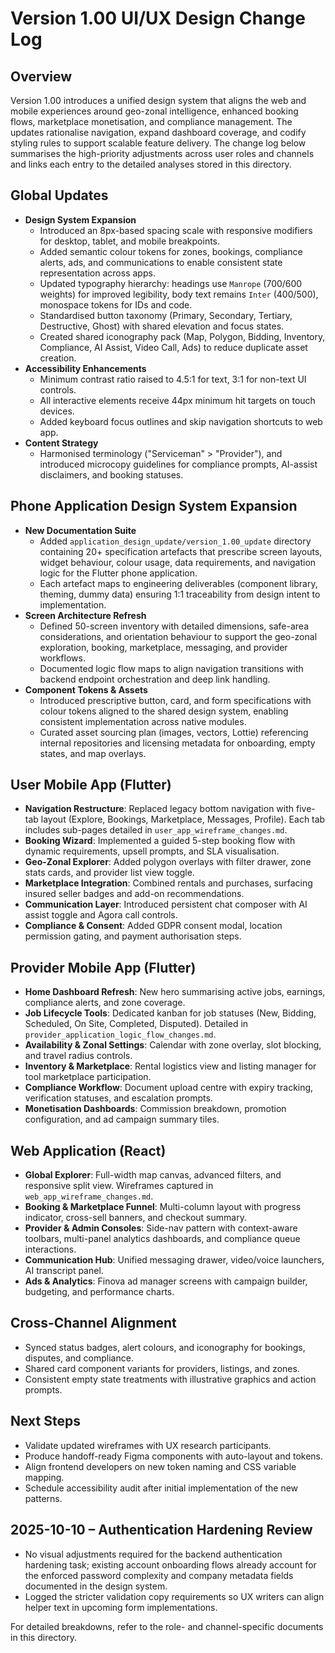 # Version 1.00 UI/UX Design Change Log

## Overview
Version 1.00 introduces a unified design system that aligns the web and mobile experiences around geo-zonal intelligence, enhanced booking flows, marketplace monetisation, and compliance management. The updates rationalise navigation, expand dashboard coverage, and codify styling rules to support scalable feature delivery. The change log below summarises the high-priority adjustments across user roles and channels and links each entry to the detailed analyses stored in this directory.

## Global Updates
- **Design System Expansion**
  - Introduced an 8px-based spacing scale with responsive modifiers for desktop, tablet, and mobile breakpoints.
  - Added semantic colour tokens for zones, bookings, compliance alerts, ads, and communications to enable consistent state representation across apps.
  - Updated typography hierarchy: headings use `Manrope` (700/600 weights) for improved legibility, body text remains `Inter` (400/500), monospace tokens for IDs and code.
  - Standardised button taxonomy (Primary, Secondary, Tertiary, Destructive, Ghost) with shared elevation and focus states.
  - Created shared iconography pack (Map, Polygon, Bidding, Inventory, Compliance, AI Assist, Video Call, Ads) to reduce duplicate asset creation.
- **Accessibility Enhancements**
  - Minimum contrast ratio raised to 4.5:1 for text, 3:1 for non-text UI controls.
  - All interactive elements receive 44px minimum hit targets on touch devices.
  - Added keyboard focus outlines and skip navigation shortcuts to web app.
- **Content Strategy**
  - Harmonised terminology ("Serviceman" > "Provider"), and introduced microcopy guidelines for compliance prompts, AI-assist disclaimers, and booking statuses.

## Phone Application Design System Expansion
- **New Documentation Suite**
  - Added `application_design_update/version_1.00_update` directory containing 20+ specification artefacts that prescribe screen layouts, widget behaviour, colour usage, data requirements, and navigation logic for the Flutter phone application.
  - Each artefact maps to engineering deliverables (component library, theming, dummy data) ensuring 1:1 traceability from design intent to implementation.
- **Screen Architecture Refresh**
  - Defined 50-screen inventory with detailed dimensions, safe-area considerations, and orientation behaviour to support the geo-zonal exploration, booking, marketplace, messaging, and provider workflows.
  - Documented logic flow maps to align navigation transitions with backend endpoint orchestration and deep link handling.
- **Component Tokens & Assets**
  - Introduced prescriptive button, card, and form specifications with colour tokens aligned to the shared design system, enabling consistent implementation across native modules.
  - Curated asset sourcing plan (images, vectors, Lottie) referencing internal repositories and licensing metadata for onboarding, empty states, and map overlays.

## User Mobile App (Flutter)
- **Navigation Restructure**: Replaced legacy bottom navigation with five-tab layout (Explore, Bookings, Marketplace, Messages, Profile). Each tab includes sub-pages detailed in `user_app_wireframe_changes.md`.
- **Booking Wizard**: Implemented a guided 5-step booking flow with dynamic requirements, upsell prompts, and SLA visualisation.
- **Geo-Zonal Explorer**: Added polygon overlays with filter drawer, zone stats cards, and provider list view toggle.
- **Marketplace Integration**: Combined rentals and purchases, surfacing insured seller badges and add-on recommendations.
- **Communication Layer**: Introduced persistent chat composer with AI assist toggle and Agora call controls.
- **Compliance & Consent**: Added GDPR consent modal, location permission gating, and payment authorisation steps.

## Provider Mobile App (Flutter)
- **Home Dashboard Refresh**: New hero summarising active jobs, earnings, compliance alerts, and zone coverage.
- **Job Lifecycle Tools**: Dedicated kanban for job statuses (New, Bidding, Scheduled, On Site, Completed, Disputed). Detailed in `provider_application_logic_flow_changes.md`.
- **Availability & Zonal Settings**: Calendar with zone overlay, slot blocking, and travel radius controls.
- **Inventory & Marketplace**: Rental logistics view and listing manager for tool marketplace participation.
- **Compliance Workflow**: Document upload centre with expiry tracking, verification statuses, and escalation prompts.
- **Monetisation Dashboards**: Commission breakdown, promotion configuration, and ad campaign summary tiles.

## Web Application (React)
- **Global Explorer**: Full-width map canvas, advanced filters, and responsive split view. Wireframes captured in `web_app_wireframe_changes.md`.
- **Booking & Marketplace Funnel**: Multi-column layout with progress indicator, cross-sell banners, and checkout summary.
- **Provider & Admin Consoles**: Side-nav pattern with context-aware toolbars, multi-panel analytics dashboards, and compliance queue interactions.
- **Communication Hub**: Unified messaging drawer, video/voice launchers, AI transcript panel.
- **Ads & Analytics**: Finova ad manager screens with campaign builder, budgeting, and performance charts.

## Cross-Channel Alignment
- Synced status badges, alert colours, and iconography for bookings, disputes, and compliance.
- Shared card component variants for providers, listings, and zones.
- Consistent empty state treatments with illustrative graphics and action prompts.

## Next Steps
- Validate updated wireframes with UX research participants.
- Produce handoff-ready Figma components with auto-layout and tokens.
- Align frontend developers on new token naming and CSS variable mapping.
- Schedule accessibility audit after initial implementation of the new patterns.

## 2025-10-10 – Authentication Hardening Review
- No visual adjustments required for the backend authentication hardening task; existing account onboarding flows already account for the enforced password complexity and company metadata fields documented in the design system.
- Logged the stricter validation copy requirements so UX writers can align helper text in upcoming form implementations.

For detailed breakdowns, refer to the role- and channel-specific documents in this directory.
